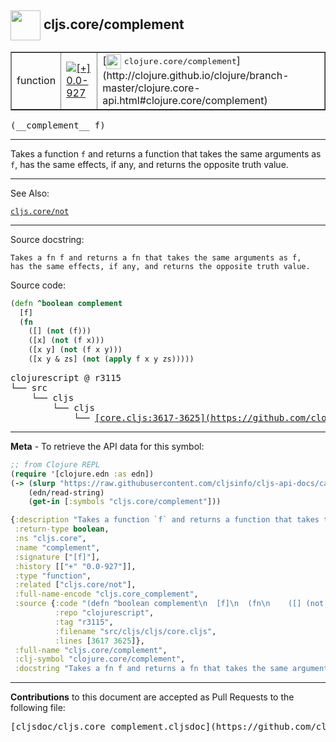 ## <img width="48px" valign="middle" src="http://i.imgur.com/Hi20huC.png"> cljs.core/complement

 <table border="1">
<tr>

<td>function</td>
<td><a href="https://github.com/cljsinfo/cljs-api-docs/tree/0.0-927"><img valign="middle" alt="[+] 0.0-927" src="https://img.shields.io/badge/+-0.0--927-lightgrey.svg"></a> </td>
<td>
[<img height="24px" valign="middle" src="http://i.imgur.com/1GjPKvB.png"> <samp>clojure.core/complement</samp>](http://clojure.github.io/clojure/branch-master/clojure.core-api.html#clojure.core/complement)
</td>
</tr>
</table>

 <samp>
(__complement__ f)<br>
</samp>

---

Takes a function `f` and returns a function that takes the same arguments as
`f`, has the same effects, if any, and returns the opposite truth value.

---


See Also:

[`cljs.core/not`](cljs.core_not.md)<br>

---

Source docstring:

```
Takes a fn f and returns a fn that takes the same arguments as f,
has the same effects, if any, and returns the opposite truth value.
```

Source code:

```clj
(defn ^boolean complement
  [f]
  (fn
    ([] (not (f)))
    ([x] (not (f x)))
    ([x y] (not (f x y)))
    ([x y & zs] (not (apply f x y zs)))))
```

 <pre>
clojurescript @ r3115
└── src
    └── cljs
        └── cljs
            └── <ins>[core.cljs:3617-3625](https://github.com/clojure/clojurescript/blob/r3115/src/cljs/cljs/core.cljs#L3617-L3625)</ins>
</pre>


---

__Meta__ - To retrieve the API data for this symbol:

```clj
;; from Clojure REPL
(require '[clojure.edn :as edn])
(-> (slurp "https://raw.githubusercontent.com/cljsinfo/cljs-api-docs/catalog/cljs-api.edn")
    (edn/read-string)
    (get-in [:symbols "cljs.core/complement"]))
```

```clj
{:description "Takes a function `f` and returns a function that takes the same arguments as\n`f`, has the same effects, if any, and returns the opposite truth value.",
 :return-type boolean,
 :ns "cljs.core",
 :name "complement",
 :signature ["[f]"],
 :history [["+" "0.0-927"]],
 :type "function",
 :related ["cljs.core/not"],
 :full-name-encode "cljs.core_complement",
 :source {:code "(defn ^boolean complement\n  [f]\n  (fn\n    ([] (not (f)))\n    ([x] (not (f x)))\n    ([x y] (not (f x y)))\n    ([x y & zs] (not (apply f x y zs)))))",
          :repo "clojurescript",
          :tag "r3115",
          :filename "src/cljs/cljs/core.cljs",
          :lines [3617 3625]},
 :full-name "cljs.core/complement",
 :clj-symbol "clojure.core/complement",
 :docstring "Takes a fn f and returns a fn that takes the same arguments as f,\nhas the same effects, if any, and returns the opposite truth value."}

```

---

__Contributions__ to this document are accepted as Pull Requests to the following file:

 <pre>
[cljsdoc/cljs.core_complement.cljsdoc](https://github.com/cljsinfo/cljs-api-docs/blob/master/cljsdoc/cljs.core_complement.cljsdoc)
</pre>

